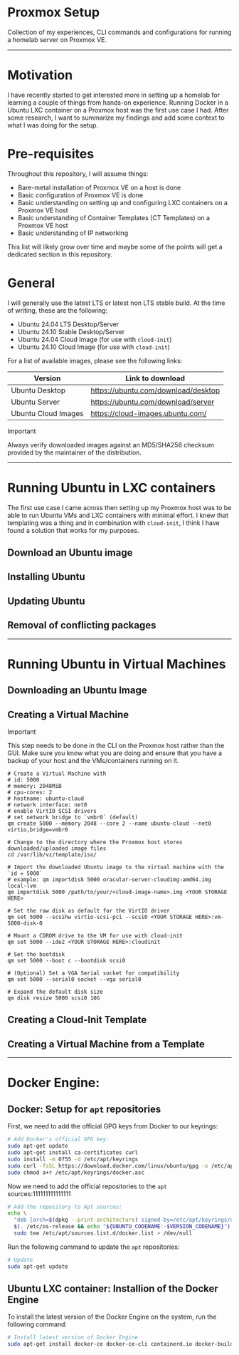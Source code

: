 # Proxmox Setup
Collection of my experiences, CLI commands and configurations for running a homelab server on Proxmox VE.

---

# Motivation
I have recently started to get interested more in setting up a homelab for learning a couple of things from hands-on experience. Running Docker in a Ubuntu LXC container on a Proxmox host was the first use case I had. After some research, I want to summarize my findings and add some context to what I was doing for the setup.


# Pre-requisites
Throughout this repository, I will assume things:
- Bare-metal installation of Proxmox VE on a host is done
- Basic configuration of Proxmox VE is done
- Basic understanding on setting up and configuring LXC containers on a Proxmox VE host
- Basic understanding of Container Templates (CT Templates) on a Proxmox VE host
- Basic understanding of IP networking

This list will likely grow over time and maybe some of the points will get a dedicated section in this repository.


# General
I will generally use the latest LTS or latest non LTS stable build. At the time of writing, these are the following:
- Ubuntu 24.04 LTS Desktop/Server
- Ubuntu 24.10 Stable Desktop/Server
- Ubuntu 24.04 Cloud Image (for use with `cloud-init`)
- Ubuntu 24.10 Cloud Image (for use with `cloud-init`)

For a list of available images, please see the following links:

| Version | Link to download |
| --- | --- |
| Ubuntu Desktop | https://ubuntu.com/download/desktop |
| Ubuntu Server | https://ubuntu.com/download/server |
| Ubuntu Cloud Images | https://cloud-images.ubuntu.com/ |

> [!IMPORTANT]  
> Always verify downloaded images against an MD5/SHA256 checksum provided by the maintainer of the distribution.

---

# Running Ubuntu in LXC containers
The first use case I came across then setting up my Proxmox host was to be able to run Ubuntu VMs and LXC containers with minimal effort. I knew that templating was a thing and in combination with `cloud-init`, I think I have found a solution that works for my purposes.

## Download an Ubuntu image
<tbd>

## Installing Ubuntu
<tbd>

## Updating Ubuntu
<tbd>

## Removal of conflicting packages
<tbd>

---

# Running Ubuntu in Virtual Machines
## Downloading an Ubuntu Image


## Creating a Virtual Machine
> [!IMPORTANT]
> This step needs to be done in the CLI on the Proxmox host rather than the GUI. Make sure you know what you are doing and ensure that you have a backup of your host and the VMs/containers running on it.

```
# Create a Virtual Machine with
# id: 5000
# memory: 2048MiB
# cpu-cores: 2
# hostname: ubuntu-cloud
# network interface: net0
# enable VirtIO SCSI drivers
# set network bridge to `vmbr0` (default)
qm create 5000 --memory 2048 --core 2 --name ubuntu-cloud --net0 virtio,bridge=vmbr0

# Change to the directory where the Proxmox host stores downloaded/uploaded image files
cd /var/lib/vz/template/iso/

# Import the downloaded Ubuntu image to the virtual machine with the `id = 5000`
# example: qm importdisk 5000 oracular-server-cloudimg-amd64.img local-lvm
qm importdisk 5000 /path/to/your/<cloud-image-name>.img <YOUR STORAGE HERE>

# Set the raw disk as default for the VirtIO driver
qm set 5000 --scsihw virtio-scsi-pci --scsi0 <YOUR STORAGE HERE>:vm-5000-disk-0

# Mount a CDROM drive to the VM for use with cloud-init
qm set 5000 --ide2 <YOUR STORAGE HERE>:cloudinit

# Set the bootdisk
qm set 5000 --boot c --bootdisk scsi0

# (Optional) Set a VGA Serial socket for compatibility
qm set 5000 --serial0 socket --vga serial0

# Expand the default disk size
qm disk resize 5000 scsi0 10G
```

## Creating a Cloud-Init Template
<tbd>


## Creating a Virtual Machine from a Template
<tbd>
  
---

# Docker Engine: 
## Docker: Setup for `apt` repositories
First, we need to add the official GPG keys from Docker to our keyrings:
```bash
# Add Docker's official GPG key:
sudo apt-get update
sudo apt-get install ca-certificates curl
sudo install -m 0755 -d /etc/apt/keyrings
sudo curl -fsSL https://download.docker.com/linux/ubuntu/gpg -o /etc/apt/keyrings/docker.asc
sudo chmod a+r /etc/apt/keyrings/docker.asc
```

Now we need to add the official repositories to the `apt` sources:111111111111111
```bash
# Add the repository to Apt sources:
echo \
  "deb [arch=$(dpkg --print-architecture) signed-by=/etc/apt/keyrings/docker.asc] https://download.docker.com/linux/ubuntu \
  $(. /etc/os-release && echo "${UBUNTU_CODENAME:-$VERSION_CODENAME}") stable" | \
  sudo tee /etc/apt/sources.list.d/docker.list > /dev/null
```

Run the following command to update the `apt` repositories:
```bash
# Update
sudo apt-get update
```

## Ubuntu LXC container: Installion of the Docker Engine
To install the latest version of the Docker Engine on the system, run the following command:

```bash
# Install latest version of Docker Engine 
sudo apt-get install docker-ce docker-ce-cli containerd.io docker-buildx-plugin docker-compose-plugin
```
